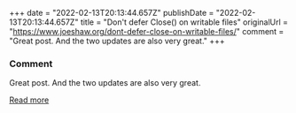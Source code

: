 +++
date = "2022-02-13T20:13:44.657Z"
publishDate = "2022-02-13T20:13:44.657Z"
title = "Don't defer Close() on writable files"
originalUrl = "https://www.joeshaw.org/dont-defer-close-on-writable-files/"
comment = "Great post. And the two updates are also very great."
+++

### Comment

Great post. And the two updates are also very great.

[Read more](https://www.joeshaw.org/dont-defer-close-on-writable-files/)
